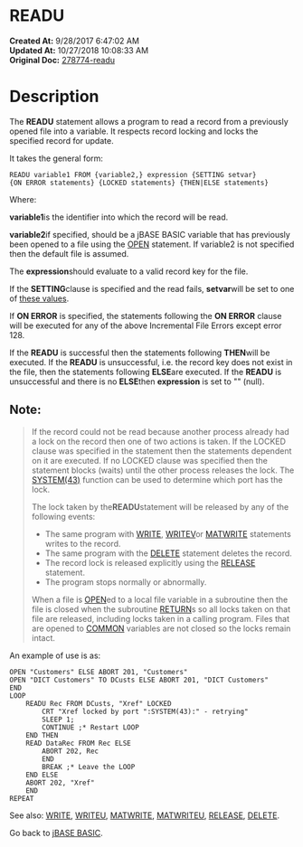 # READU

**Created At:** 9/28/2017 6:47:02 AM  
**Updated At:** 10/27/2018 10:08:33 AM  
**Original Doc:** [278774-readu](https://docs.jbase.com/36868-jbase-basic/278774-readu)  


# Description

The **READU** statement allows a program to read a record from a previously opened file into a variable. It respects record locking and locks the specified record for update.

It takes the general form:

```
READU variable1 FROM {variable2,} expression {SETTING setvar} 
{ON ERROR statements} {LOCKED statements} {THEN|ELSE statements}
```

Where:

**variable1**is the identifier into which the record will be read.

**variable2**if specified, should be a jBASE BASIC variable that has previously been opened to a file using the [OPEN](./../open) statement. If variable2 is not specified then the default file is assumed.

The **expression**should evaluate to a valid record key for the file.

If the **SETTING**clause is specified and the read fails, **setvar**will be set to one of [these values](./../incremental-file-errors).

If **ON ERROR** is specified, the statements following the **ON ERROR** clause will be executed for any of the above Incremental File Errors except error 128.

If the **READU** is successful then the statements following **THEN**will be executed. If the **READU** is unsuccessful, i.e. the record key does not exist in the file, then the statements following **ELSE**are executed. If the **READU** is unsuccessful and there is no **ELSE**then **expression** is set to "" (null).

## Note: 


> If the record could not be read because another process already had a lock on the record then one of two actions is taken. If the LOCKED clause was specified in the statement then the statements dependent on it are executed. If no LOCKED clause was specified then the statement blocks (waits) until the other process releases the lock. The [SYSTEM(43)](./../system-functions) function can be used to determine which port has the lock.
> 
> The lock taken by the**READU**statement will be released by any of the following events:
> 
> - The same program with [WRITE](./../write), [WRITEV](./../writev)or [MATWRITE](./../matwrite) statements writes to the record.
> - The same program with the [DELETE](./../delete) statement deletes the record.
> - The record lock is released explicitly using the [RELEASE](./../release) statement.
> - The program stops normally or abnormally.
> 
> 
> When a file is [OPEN](./../open)ed to a local file variable in a subroutine then the file is closed when the subroutine [RETURN](./../return)s so all locks taken on that file are released, including locks taken in a calling program. Files that are opened to [COMMON](./../common) variables are not closed so the locks remain intact.


An example of use is as:

```
OPEN "Customers" ELSE ABORT 201, "Customers"
OPEN "DICT Customers" TO DCusts ELSE ABORT 201, "DICT Customers"
END
LOOP
    READU Rec FROM DCusts, "Xref" LOCKED
        CRT "Xref locked by port ":SYSTEM(43):" - retrying"
        SLEEP 1; 
        CONTINUE ;* Restart LOOP
    END THEN
    READ DataRec FROM Rec ELSE 
        ABORT 202, Rec
        END
        BREAK ;* Leave the LOOP
    END ELSE
    ABORT 202, "Xref"
    END
REPEAT
```





See also: [WRITE](./../write), [WRITEU](./../writeu), [MATWRITE](./../matwrite), [MATWRITEU](./../matwriteu), [RELEASE](./../release), [DELETE](./../delete).

Go back to [jBASE BASIC](./../jbase-basic-programmers-reference-guide).
